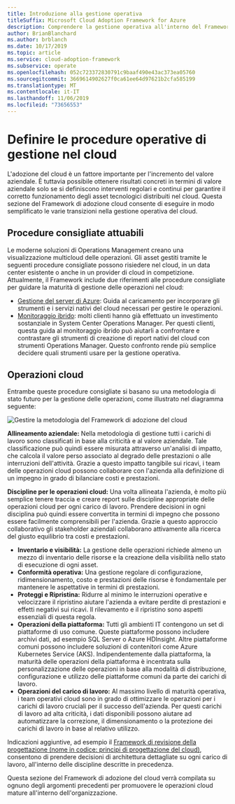 ```yaml
---
title: Introduzione alla gestione operativa
titleSuffix: Microsoft Cloud Adoption Framework for Azure
description: Comprendere la gestione operativa all'interno del Framework di adozione del cloud.
author: BrianBlanchard
ms.author: brblanch
ms.date: 10/17/2019
ms.topic: article
ms.service: cloud-adoption-framework
ms.subservice: operate
ms.openlocfilehash: 052c723372830791c9baaf490e43ac373ea05760
ms.sourcegitcommit: 3669614902627f0ca61ee64d97621b2cfa585199
ms.translationtype: MT
ms.contentlocale: it-IT
ms.lasthandoff: 11/06/2019
ms.locfileid: "73656553"
---
```

# <a name="establish-operational-management-practices-in-the-cloud"></a>Definire le procedure operative di gestione nel cloud

L'adozione del cloud è un fattore importante per l'incremento del valore aziendale. È tuttavia possibile ottenere risultati concreti in termini di valore aziendale solo se si definiscono interventi regolari e continui per garantire il corretto funzionamento degli asset tecnologici distribuiti nel cloud. Questa sezione del Framework di adozione cloud consente di eseguire in modo semplificato le varie transizioni nella gestione operativa del cloud.

## <a name="actionable-best-practices"></a>Procedure consigliate attuabili

Le moderne soluzioni di Operations Management creano una visualizzazione multicloud delle operazioni. Gli asset gestiti tramite le seguenti procedure consigliate possono risiedere nel cloud, in un data center esistente o anche in un provider di cloud in competizione. Attualmente, il Framework include due riferimenti alle procedure consigliate per guidare la maturità di gestione delle operazioni nel cloud:

- [Gestione del server di Azure](./azure-server-management/index.md): Guida al caricamento per incorporare gli strumenti e i servizi nativi del cloud necessari per gestire le operazioni.
- [Monitoraggio ibrido](./monitor/index.md): molti clienti hanno già effettuato un investimento sostanziale in System Center Operations Manager. Per questi clienti, questa guida al monitoraggio ibrido può aiutarli a confrontare e contrastare gli strumenti di creazione di report nativi del cloud con strumenti Operations Manager. Questo confronto rende più semplice decidere quali strumenti usare per la gestione operativa.

## <a name="cloud-operations"></a>Operazioni cloud

Entrambe queste procedure consigliate si basano su una metodologia di stato futuro per la gestione delle operazioni, come illustrato nel diagramma seguente:

![Gestire la metodologia del Framework di adozione del cloud](../_images/manage/caf-manage.png)

**Allineamento aziendale:** Nella metodologia di gestione tutti i carichi di lavoro sono classificati in base alla criticità e al valore aziendale. Tale classificazione può quindi essere misurata attraverso un'analisi di impatto, che calcola il valore perso associato al degrado delle prestazioni o alle interruzioni dell'attività. Grazie a questo impatto tangibile sui ricavi, i team delle operazioni cloud possono collaborare con l'azienda alla definizione di un impegno in grado di bilanciare costi e prestazioni.

**Discipline per le operazioni cloud:** Una volta allineata l'azienda, è molto più semplice tenere traccia e creare report sulle discipline appropriate delle operazioni cloud per ogni carico di lavoro. Prendere decisioni in ogni disciplina può quindi essere convertita in termini di impegno che possono essere facilmente comprensibili per l'azienda. Grazie a questo approccio collaborativo gli stakeholder aziendali collaborano attivamente alla ricerca del giusto equilibrio tra costi e prestazioni.

- **Inventario e visibilità:** La gestione delle operazioni richiede almeno un mezzo di inventario delle risorse e la creazione della visibilità nello stato di esecuzione di ogni asset.
- **Conformità operativa:** Una gestione regolare di configurazione, ridimensionamento, costo e prestazioni delle risorse è fondamentale per mantenere le aspettative in termini di prestazioni.
- **Proteggi e Ripristina:** Ridurre al minimo le interruzioni operative e velocizzare il ripristino aiutare l'azienda a evitare perdite di prestazioni e effetti negativi sui ricavi. Il rilevamento e il ripristino sono aspetti essenziali di questa regola.
- **Operazioni della piattaforma:** Tutti gli ambienti IT contengono un set di piattaforme di uso comune. Queste piattaforme possono includere archivi dati, ad esempio SQL Server o Azure HDInsight. Altre piattaforme comuni possono includere soluzioni di contenitori come Azure Kubernetes Service (AKS). Indipendentemente dalla piattaforma, la maturità delle operazioni della piattaforma è incentrata sulla personalizzazione delle operazioni in base alla modalità di distribuzione, configurazione e utilizzo delle piattaforme comuni da parte dei carichi di lavoro.
- **Operazioni del carico di lavoro:** Al massimo livello di maturità operativa, i team operativi cloud sono in grado di ottimizzare le operazioni per i carichi di lavoro cruciali per il successo dell'azienda. Per questi carichi di lavoro ad alta criticità, i dati disponibili possono aiutare ad automatizzare la correzione, il dimensionamento o la protezione dei carichi di lavoro in base al relativo utilizzo.

Indicazioni aggiuntive, ad esempio il [Framework di revisione della progettazione (nome in codice: principi di progettazione del cloud)](https://docs.microsoft.com/azure/architecture/framework/resiliency/overview), consentono di prendere decisioni di architettura dettagliate su ogni carico di lavoro, all'interno delle discipline descritte in precedenza.

Questa sezione del Framework di adozione del cloud verrà compilata su ognuno degli argomenti precedenti per promuovere le operazioni cloud mature all'interno dell'organizzazione.
